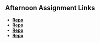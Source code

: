 ## Afternoon Assignment Links

* **[Repo](https://github.com/HiNubby/bcw-2023summer-mvcintro)**
* **[Repo](https://github.com/HiNubby/bcw-2023summer-vendr)**
* **[Repo](https://github.com/HiNubby/<ASSIGNMENT_REPO>)**
* **[Repo](https://github.com/HiNubby/<ASSIGNMENT_REPO>)**
